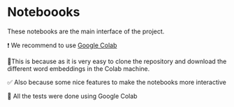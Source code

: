 # Noteboooks

These notebooks are the main interface of the project.

:heavy_exclamation_mark: We recommend to use [Google Colab](https://colab.research.google.com/notebooks/intro.ipynb#)

:small_orange_diamond:This is because as it is very easy to clone the repository and download the different word embeddings in the Colab machine.

:white_check_mark: Also because some nice features to make the notebooks more interactive

:small_orange_diamond: All the tests were done using Google Colab





